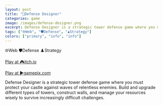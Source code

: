 ```yaml
---
layout: post
title: "🏰Defense Designer"
categories: game
image: /images/defense-designer.png
excerpt: Defense Designer is a strategic tower defense game where you must protect your castle against waves of relentless enemies. Build and upgrade different types of towers, construct walls, and manage your resources wisely to survive increasingly difficult challenges.
tags: ["🌐Web", "🛡️Defense", "♟️Strategy"]
colors: ["primary", "info", "info"]
---
```


<span class="badge badge-primary">🌐Web</span>
<span class="badge badge-info">🛡️Defense</span>
<span class="badge badge-info">♟️Strategy</span>


<a href="https://sublevelgames.itch.io/defense-designer" class="btn btn-primary btn-lg">Play at 🎮itch.io</a>

<a href="https://www.gamepix.com/play/defense-designer" class="btn btn-primary btn-lg">Play at ▶️gamepix.com</a>

Defense Designer is a strategic tower defense game where you must protect your castle against waves of relentless enemies. Build and upgrade different types of towers, construct walls, and manage your resources wisely to survive increasingly difficult challenges.